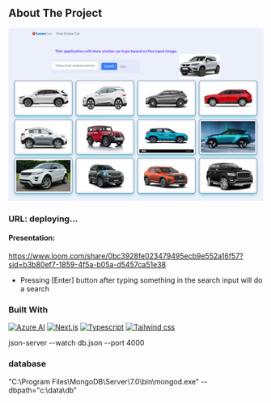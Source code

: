 <!-- ABOUT THE PROJECT -->

## About The Project

[![Product Name Screen Shot][product-screenshot]](https://github.com/jericrealubit/missionready-m2)

### URL: deploying...

#### Presentation:

https://www.loom.com/share/0bc3928fe023479495ecb9e552a16f57?sid=b3b80ef7-1859-4f5a-b05a-d5457ca51e38

- Pressing [Enter] button after typing something in the search input will do a search

### Built With

[![Azure AI][azure-ai]][Azure-AI-Custom-Vision-url]
[![Next.js][Next.js]][Next-url]
[![Typescript][typescript]][Typescript-url]
[![Tailwind css][tailwindcss]][Tailwind-url]

json-server --watch db.json --port 4000

[azure-ai]: https://img.shields.io/badge/azure-ai-green?style=for-the-badge&logo=microsoft&logoColor=blue
[Azure-AI-Custom-Vision-url]: https://azure.microsoft.com/en-us/products/ai-services/ai-custom-vision
[typescript]: https://img.shields.io/badge/typescript-.ts-blue?style=for-the-badge&logo=typescript&logoColor=blue
[Typescript-url]: https://www.typescriptlang.org/
[product-screenshot]: public/images/screenshot.png
[Next.js]: https://img.shields.io/badge/next.js-000000?style=for-the-badge&logo=nextdotjs&logoColor=white
[Next-url]: https://nextjs.org/
[tailwindcss]: https://img.shields.io/badge/Tailwind-.css-blue?style=for-the-badge&logo=tailwindcss&logoColor=blue
[Tailwind-url]: https://tailwindcss.com/

### database

"C:\Program Files\MongoDB\Server\7.0\bin\mongod.exe" --dbpath="c:\data\db"
